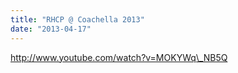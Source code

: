 ```yaml
---
title: "RHCP @ Coachella 2013"
date: "2013-04-17"
---
```


http://www.youtube.com/watch?v=MOKYWq\_NB5Q
